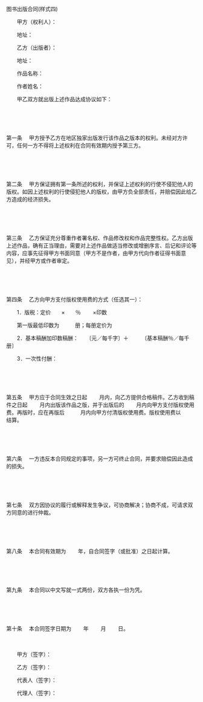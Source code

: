 



图书出版合同(样式四)



 

　　甲方（权利人）：

　　地址：

　　乙方（出版者）：

　　地址：

　　作品名称：

　　作者姓名：

　　甲乙双方就出版上述作品达成协议如下：

　　

　　

第一条
　甲方授予乙方在地区独家出版发行该作品之版本的权利。未经对方许可，任何一方不得将上述权利在合同有效期内授予第三方。

　　

　　

第二条
　甲方保证拥有第一条所述的权利，并保证上述权利的行使不侵犯他人的版权。如因上述权利的行使侵犯他人的版权，由甲方负全部责任，并赔偿因此给乙方造成的经济损失。

　　

　　

第三条
　乙方保证充分尊重作者署名权、作品修改权和作品完整性权。乙方出版上述作品，确有正当理由，需要对上述作品做适当修改或增删序言、后记和评论等内容，应事先征得甲方书面同意（甲方不是作者，由甲方代向作者征得书面意见），并经甲方或作者审定。

　　

　　

第四条
　乙方向甲方支付版权使用费的方式（任选其一）：

　　1．版税：定价　　×　　％　　 ×印数

　　第一版最低印数为　　　册；每册定价为

　　2．基本稿酬加印数稿酬：　　〔元／每千字〕＋　　　〔基本稿酬％／每千册〕

　　3．一次性付酬：

　　

　　

第五条
　甲方应于合同生效之日起　　 月内，向乙方提供合格稿件。乙方收到稿件之日起　　 月内出版该作品之版，并于出版后的　　 月内向甲方支付版权使用费。再版时，应在再版后　　　月内向甲方付清版权使用费。版权使用费以　　　结算。　　

　　

　　

第六条
　一方违反本合同规定的事项，另一方可终止合同，并要求赔偿因此造成的损失。

　　

　　

第七条
　双方因协议的履行或解释发生争议，可协商解决；协商不成，可请求双方同意的进行仲裁。

　　

　　

第八条
　本合同有效期为　　 年，自合同签字（或批准）之日起计算。

　　

　　

第九条
　本合同以中文写就一式两份，双方各执一份为凭。

　　

　　

第十条
　本合同签字日期为　　 年　　 月　　 日。　　

　　

　　甲方（签字）：

　　乙方（签字）：

　　代表人（签字）：

　　代理人（签字）：